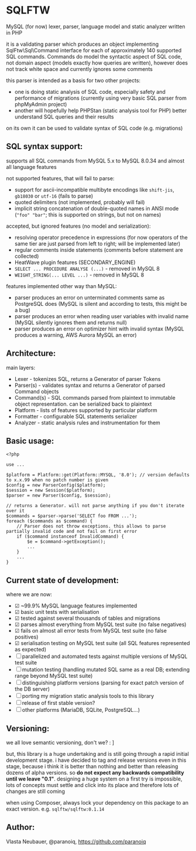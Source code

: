 # SQLFTW

MySQL (for now) lexer, parser, language model and static analyzer written in PHP

it is a validating parser which produces an object implementing SqlFtw\Sql\Command interface
for each of approximately 140 supported SQL commands. Commands do model the syntactic aspect of SQL code,
not domain aspect (models exactly how queries are written), however does not track white space and currently 
ignores some comments

this parser is intended as a basis for two other projects:
- one is doing static analysis of SQL code, especially safety and performance of migrations (currently using very basic SQL parser from phpMyAdmin project)
- another will hopefully help PHPStan (static analysis tool for PHP) better understand SQL queries and their results

on its own it can be used to validate syntax of SQL code (e.g. migrations)


SQL syntax support:
-------------------

supports all SQL commands from MySQL 5.x to MySQL 8.0.34 and almost all language features

not supported features, that will fail to parse:
- support for ascii-incompatible multibyte encodings like `shift-jis`, `gb18030` or `utf-16` (fails to parse)
- quoted delimiters (not implemented, probably will fail)
- implicit string concatenation of double-quoted names in ANSI mode (`"foo" "bar"`; this is supported on strings, but not on names)

accepted, but ignored features (no model and serialization):
- resolving operator precedence in expressions (for now operators of the same tier are just parsed from left to right; will be implemented later)
- regular comments inside statements (comments before statement are collected)
- HeatWave plugin features (SECONDARY_ENGINE)
- `SELECT ... PROCEDURE ANALYSE (...)` - removed in MySQL 8
- `WEIGHT_STRING(... LEVEL ...)` - removed in MySQL 8

features implemented other way than MySQL:
- parser produces an error on unterminated comments same as PostgreSQL does (MySQL is silent and according to tests, this might be a bug)
- parser produces an error when reading user variables with invalid name (MySQL silently ignores them and returns null)
- parser produces an error on optimizer hint with invalid syntax (MySQL produces a warning, AWS Aurora MySQL an error)


Architecture:
-------------

main layers:
- Lexer - tokenizes SQL, returns a Generator of parser Tokens
- Parser(s) - validates syntax and returns a Generator of parsed Command objects
- Command(s) - SQL commands parsed from plaintext to immutable object representation. can be serialized back to plaintext
- Platform - lists of features supported by particular platform
- Formatter - configurable SQL statements serializer
- Analyzer - static analysis rules and instrumentation for them


Basic usage:
------------

```
<?php

use ...

$platform = Platform::get(Platform::MYSQL, '8.0'); // version defaults to x.x.99 when no patch number is given
$config = new ParserConfig($platform);
$session = new Session($platform);
$parser = new Parser($config, $session);

// returns a Generator. will not parse anything if you don't iterate over it
$commands = $parser->parse('SELECT foo FROM ...');
foreach ($commands as $command) {
    // Parser does not throw exceptions. this allows to parse partially invalid code and not fail on first error
    if ($command instanceof InvalidCommand) {
        $e = $command->getException();
        ...
    }
    ...
}
```


Current state of development:
-----------------------------

where we are now:
- ☑ ~99.9% MySQL language features implemented
- ☑ basic unit tests with serialisation
- ☑ tested against several thousands of tables and migrations
- ☑ parses almost everything from MySQL test suite (no false negatives)
- ☑ fails on almost all error tests from MySQL test suite (no false positives)
- ☑ serialisation testing on MySQL test suite (all SQL features represented as expected)
- ☐ parallelized and automated tests against multiple versions of MySQL test suite
- ☐ mutation testing (handling mutated SQL same as a real DB; extending range beyond MySQL test suite)
- ☐ distinguishing platform versions (parsing for exact patch version of the DB server)
- ☐ porting my migration static analysis tools to this library
- ☐ release of first stable version?
- ☐ other platforms (MariaDB, SQLite, PostgreSQL...)


Versioning:
-----------

we all love semantic versioning, don't we? : ]

but, this library is a huge undertaking and is still going through a rapid initial development stage. 
i have decided to tag and release versions even in this stage, because i think it is better than nothing and better than
releasing dozens of alpha versions. so **do not expect any backwards compatibility until we leave "0.1"**. 
designing a huge system on a first try is impossible, lots of concepts must settle and click into its place 
and therefore lots of changes are still coming

when using Composer, always lock your dependency on this package to an exact version. e.g. `sqlftw/sqlftw:0.1.14`


Author:
-------

Vlasta Neubauer, @paranoiq, https://github.com/paranoiq

